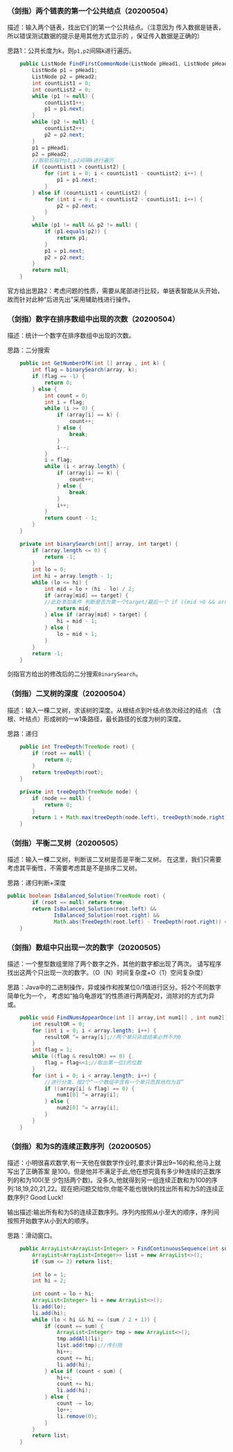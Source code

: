 ### （剑指）两个链表的第一个公共结点（20200504）
描述：输入两个链表，找出它们的第一个公共结点。（注意因为
传入数据是链表，所以错误测试数据的提示是用其他方式显示的
，保证传入数据是正确的）

思路1：公共长度为k，则`p1,p2`间隔k进行遍历。
```Java
    public ListNode FindFirstCommonNode(ListNode pHead1, ListNode pHead2) {
        ListNode p1 = pHead1;
        ListNode p2 = pHead2;
        int countList1 = 0;
        int countList2 = 0;
        while (p1 != null) {
            countList1++;
            p1 = p1.next;
        }
        while (p2 != null) {
            countList2++;
            p2 = p2.next;
        }
        p1 = pHead1;
        p2 = pHead2;
        //取前后指针p1,p2间隔k进行遍历
        if (countList1 > countList2) {
            for (int i = 0; i < countList1 - countList2; i++) {
                p1 = p1.next;
            }
        } else if (countList1 < countList2) {
            for (int i = 0; i < countList2 - countList1; i++) {
                p2 = p2.next;
            }
        }
        while (p1 != null && p2 != null) {
            if (p1.equals(p2)) {
                return p1;
            }
            p1 = p1.next;
            p2 = p2.next;
        }
        return null;
    }
```
官方给出思路2：考虑问题的性质，需要从尾部进行比较，单链表智能从头开始，故而针对此种“后进先出”采用辅助栈进行操作。
### （剑指）数字在排序数组中出现的次数（20200504）
描述：统计一个数字在排序数组中出现的次数。

思路：二分搜索
```Java
    public int GetNumberOfK(int [] array , int k) {
        int flag = binarySearch(array, k);
        if (flag == -1) {
            return 0;
        } else {
            int count = 0;
            int i = flag;
            while (i >= 0) {
                if (array[i] == k) {
                    count++;
                } else {
                    break;
                }
                i--;
            }
            i = flag;
            while (i < array.length) {
                if (array[i] == k) {
                    count++;
                } else {
                    break;
                }
                i++;
            }
            return count - 1;
        }
    }
    
    private int binarySearch(int[] array, int target) {
        if (array.length <= 0) {
            return -1;
        }
        int lo = 0;
        int hi = array.length - 1;
        while (lo <= hi) {
            int mid = lo + (hi - lo) / 2;
            if (array[mid] == target) {
            //此处添加条件 判断是否为第一个target/最后一个 if ((mid >0 && array[mid - 1] != target) || mid == 0)
                return mid;
            } else if (array[mid] > target) {
                hi = mid - 1;
            } else {
                lo = mid + 1;
            }
        }
        return -1;
    }
```
剑指官方给出的修改后的二分搜索`BinarySearch`。
### （剑指）二叉树的深度（20200504）
描述：输入一棵二叉树，求该树的深度。从根结点到叶结点依次经过的结点
（含根、叶结点）形成树的一w1条路径，最长路径的长度为树的深度。

思路：递归
```Java
    public int TreeDepth(TreeNode root) {
        if (root == null) {
            return 0;
        }
        return treeDepth(root);
    }
    
    private int treeDepth(TreeNode node) {
        if (node == null) {
            return 0;
        }
        return 1 + Math.max(treeDepth(node.left), treeDepth(node.right));
    }
```
### （剑指）平衡二叉树（20200505）
描述：输入一棵二叉树，判断该二叉树是否是平衡二叉树。
在这里，我们只需要考虑其平衡性，不需要考虑其是不是排序二叉树。

思路：递归判断+深度
```Java
public boolean IsBalanced_Solution(TreeNode root) {
        if (root == null) return true;
        return IsBalanced_Solution(root.left) && 
               IsBalanced_Solution(root.right) && 
               Math.abs(TreeDepth(root.left) - TreeDepth(root.right)) <= 1;
    }
```
### （剑指）数组中只出现一次的数字（20200505）
描述：一个整型数组里除了两个数字之外，其他的数字都出现了两次。
请写程序找出这两个只出现一次的数字。（O（N）时间复杂度+O（1）空间复杂度）

思路：Java中的二进制操作，异或操作和按某位0/1值进行区分。将2个不同数字简单化为一个，
考虑如“抽乌龟游戏”的性质进行两两配对，消除对的方式为异或。
```Java
    public void FindNumsAppearOnce(int [] array,int num1[] , int num2[]) {
        int resultOR = 0;
        for (int i = 0; i < array.length; i++) {
            resultOR ^= array[i];//两个单只异或结果必然不为0
        }
        int flag = 1;
        while ((flag & resultOR) == 0) {
            flag = flag<<1;//取出第一位1的位数
        }
        for (int i = 0; i < array.length; i++) {
            //进行分类，按2个“一个数组中含有一个单只而其他均为双”
            if ((array[i] & flag) == 0) {
                num1[0] ^= array[i];
            } else {
                num2[0] ^= array[i];
            }
        }
    }
```
### （剑指）和为S的连续正数序列（20200505）
描述：小明很喜欢数学,有一天他在做数学作业时,要求计算出9~16的和,他马上就写出了正确答案
是100。但是他并不满足于此,他在想究竟有多少种连续的正数序列的和为100(至
少包括两个数)。没多久,他就得到另一组连续正数和为100的序列:18,19,20,21,22。现在把问题交给你,你能不能也很快的找出所有和为S的连续正数序列? Good Luck!

输出描述:输出所有和为S的连续正数序列。序列内按照从小至大的顺序，序列间
按照开始数字从小到大的顺序。

思路：滑动窗口。
```Java
    public ArrayList<ArrayList<Integer> > FindContinuousSequence(int sum) {
        ArrayList<ArrayList<Integer>> list = new ArrayList<>();
        if (sum <= 2) return list;
        
        int lo = 1;
        int hi = 2;
        
        int count = lo + hi;
        ArrayList<Integer> li = new ArrayList<>();
        li.add(lo);
        li.add(hi);
        while (lo < hi && hi <= (sum / 2 + 1)) {
            if (count == sum) {
                ArrayList<Integer> tmp = new ArrayList<>();
                tmp.addAll(li);
                list.add(tmp);//传引用
                hi++;
                count += hi;
                li.add(hi);
            } else if (count < sum) {
                hi++;
                count += hi;
                li.add(hi);
            } else {
                count -= lo;
                lo++;
                li.remove(0);
            }
        }
        return list;
    }
```